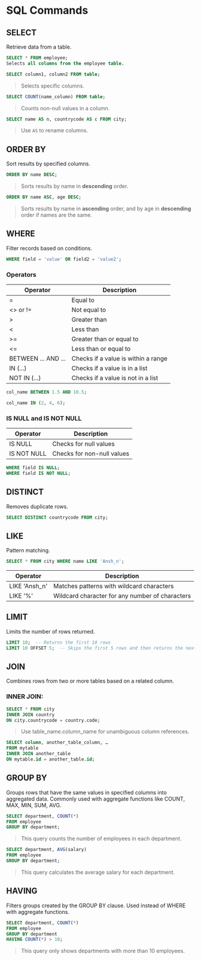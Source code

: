 # SQL Commands

## SELECT

Retrieve data from a table.

```sql
SELECT * FROM employee;
Selects all columns from the employee table.
```

```sql
SELECT column1, column2 FROM table;
```

> Selects specific columns.

```sql
SELECT COUNT(name_column) FROM table;
```

> Counts non-null values in a column.

```sql
SELECT name AS n, countrycode AS c FROM city;
```

> Use `AS` to rename columns.

## ORDER BY

Sort results by specified columns.

```sql
ORDER BY name DESC;
```

> Sorts results by name in **descending** order.

```sql
ORDER BY name ASC, age DESC;
```

> Sorts results by name in **ascending** order, and by age in **descending** order if names are the same.

## WHERE

Filter records based on conditions.

```sql
WHERE field = 'value' OR field2 = 'value2';
```

### Operators

| Operator            | Description                                |
|---------------------|--------------------------------------------|
| =                   | Equal to                                   |
| <> or !=            | Not equal to                               |
| >                   | Greater than                               |
| <                   | Less than                                  |
| >=                  | Greater than or equal to                   |
| <=                  | Less than or equal to                      |
| BETWEEN ... AND ... | Checks if a value is within a range        |
| IN (...)            | Checks if a value is in a list             |
| NOT IN (...)        | Checks if a value is not in a list         |

```sql
col_name BETWEEN 1.5 AND 10.5;
```

```sql
col_name IN (2, 4, 6);
```

### IS NULL and IS NOT NULL  

| Operator         | Description                                |
|------------------|--------------------------------------------|
| IS NULL          | Checks for null values                     |
| IS NOT NULL      | Checks for non-null values                 |

```sql
WHERE field IS NULL;
WHERE field IS NOT NULL;
```

## DISTINCT

Removes duplicate rows.

```sql
SELECT DISTINCT countrycode FROM city;
```

## LIKE

Pattern matching.

```sql
SELECT * FROM city WHERE name LIKE 'Ansh_n';
```

| Operator         | Description                                |
|------------------|--------------------------------------------|
| LIKE 'Ansh_n'   | Matches patterns with wildcard characters |
| LIKE '%'        | Wildcard character for any number of characters |

## LIMIT

Limits the number of rows returned.

```sql
LIMIT 10;  -- Returns the first 10 rows
LIMIT 10 OFFSET 5;  -- Skips the first 5 rows and then returns the next 10
```

## JOIN

Combines rows from two or more tables based on a related column.

### INNER JOIN:

```sql
SELECT * FROM city 
INNER JOIN country 
ON city.countrycode = country.code;
```

> Use table_name.column_name for unambiguous column references.

```sql
SELECT column, another_table_column, …
FROM mytable
INNER JOIN another_table 
ON mytable.id = another_table.id;
```

## GROUP BY
Groups rows that have the same values in specified columns into aggregated data.
Commonly used with aggregate functions like COUNT, MAX, MIN, SUM, AVG.

```sql
SELECT department, COUNT(*)
FROM employee
GROUP BY department;
```

> This query counts the number of employees in each department.

```sql
SELECT department, AVG(salary)
FROM employee
GROUP BY department;
```

> This query calculates the average salary for each department.

## HAVING

Filters groups created by the GROUP BY clause. Used instead of WHERE with aggregate functions.

```sql
SELECT department, COUNT(*)
FROM employee
GROUP BY department
HAVING COUNT(*) > 10;
```

> This query only shows departments with more than 10 employees.